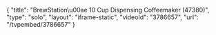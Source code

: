 {
    "title": "BrewStation\u00ae 10 Cup Dispensing Coffeemaker (47380)",
    "type": "solo",
    "layout": "iframe-static",
    "videoId": "3786657",
    "url": "\/tvpembed\/3786657"
}